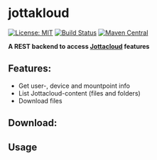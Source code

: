 # jottakloud

[![License: MIT](https://img.shields.io/badge/License-MIT-yellow.svg)](https://opensource.org/licenses/MIT)
[![Build Status](https://travis-ci.org/ezand/jottakloud.svg?branch=master)](https://travis-ci.org/ezand/jottakloud)
[![Maven Central](https://maven-badges.herokuapp.com/maven-central/org.ezand.jottakloud/jottakloud-rest/badge.svg)](https://maven-badges.herokuapp.com/maven-central/org.ezand.jottakloud/jottakloud-rest)

__A REST backend to access [Jottacloud](https://www.jottacloud.com) features__

## Features:
* Get user-, device and mountpoint info
* List Jottacloud-content (files and folders)
* Download files

## Download:

## Usage
```kotlin

```
